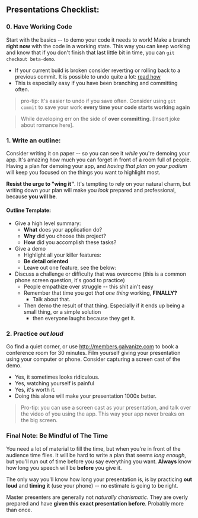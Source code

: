 ## Presentations Checklist:

### 0. Have Working Code

Start with the basics -- to demo your code it needs to work!  Make a branch __right now__ with the code in a working state. This way you can keep working and know that if you don't finish that last little bit in time, you can `git checkout beta-demo`.

* If your current build is broken consider reverting or rolling back to a previous commit. It is possible to undo quite a lot: [read how](https://github.com/blog/2019-how-to-undo-almost-anything-with-git)
* This is especially easy if you have been branching and committing often.

> pro-tip: It's easier to undo if you save often. Consider using `git commit` to save your work __every time your code starts working again__

> While developing err on the side of __over committing__. [Insert joke about romance here].

### 1. Write an outline:

Consider writing it on paper -- so you can see it *while* you're demoing your app. It's amazing how much you can forget in front of a room full of people. Having a plan for demoing your app, and *having that plan on your podium* will keep you focused on the things you want to highlight most.

__Resist the urge to "wing it"__. It's tempting to rely on your natural charm, but writing down your plan will make you *look* prepared and professional, because __you will be__.


#### Outline Template:
* Give a high level summary:
  * __What__ does your application do?
  * __Why__ did you choose this project?
  * __How__ did you accomplish these tasks?
* Give a demo
  * Highlight all your killer features:
  * __Be detail oriented__
  * Leave out one feature, see the below:
* Discuss a challenge or difficulty that was overcome (this is a common phone screen question, it's good to practice)
  * People empathize over struggle -- this shit ain't easy
  * Remember that time you got *that one thing* working, __FINALLY?__  
    * Talk about that.
  * Then demo the result of that thing. Especially if it ends up being a small thing, or a simple solution
    * then everyone laughs because they get it.


### 2. Practice *out loud*

Go find a quiet corner, or use http://members.galvanize.com to book a conference room for 30 minutes. Film yourself giving your presentation using your computer or phone. Consider capturing a screen cast of the demo.

* Yes, it sometimes looks ridiculous.
* Yes, watching yourself is painful
* Yes, it's worth it.
* Doing this alone will make your presentation 1000x better.

> Pro-tip: you can use a screen cast as your presentation, and talk over the video of you using the app. This way your app never breaks on the big screen.


### Final Note: Be Mindful of The Time

You need a lot of material to fill the time, but when you're in front of the audience time flies. It will be hard to write a plan that seems *long enough*, but you'll run out of time before you say everything you want. __Always__ know how long you speech will be __before__ you give it.

The only way you'll know how long your presentation is, is by practicing __out loud__ and __timing it__ (use your phone) -- no estimate is going to be right.

Master presenters are generally not *naturally charismatic*. They are overly prepared and have __given this exact presentation before__. Probably more than once.
